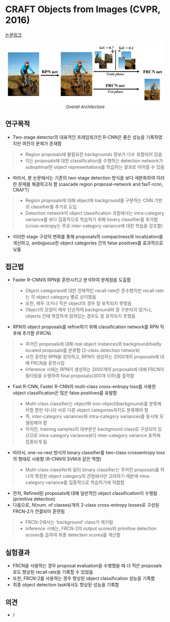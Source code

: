 # CRAFT Objects from Images (CVPR, 2016)

[논문링크](https://www.cv-foundation.org/openaccess/content_cvpr_2016/html/Yang_CRAFT_Objects_From_CVPR_2016_paper.html)

<p align="center">
    <img width="500" alt='fig1' src="../img/yang2016craft.png?raw=true"></br>
    <em><font size=2>Overall Architecture</font></em>
</p>

## 연구목적
- Two-stage detector의 대표적인 프레임워크인 R-CNN은 좋은 성능을 기록하였지만 여전히 문제가 존재함
> - Region proposals에 불필요한 backgrounds 정보가 다수 포함되어 있음
> - 이는 proposals에 대한 classification을 수행하는 detection network가 suboptimal한 object representations를 학습하는 결과로 이어질 수 있음
- 따라서, 본 논문에서는 기존의 two-stage detection 방식을 보다 세분화하여 이러한 문제를 해결하고자 함 (cascade region proposal-network and fasT-rcnn, CRAFT)
> - Region proposals에 대해 object와 background를 구분하는 CNN 기반의 classifier를 추가로 도입
> - Detection network의 object classification 과정에서는 intra-category variance를 보다 집중적으로 학습하기 위해 binary classifier를 추가함 (cross-entropy는 주로 inter-category variance에 대한 학습을 강조함)
- 이러한 stage 구성의 변화를 통해 proposals의 compactness와 localization을 개선하고, ambiguous한 object categories 간의 false positives를 효과적으로 낮춤

## 접근법
- Faster R-CNN의 RPN을 훈련시키고 분석하여 문제점을 도출함
> - Object categories에 대한 전체적인 recall rate은 준수했지만 recall rate는 각 object category 별로 상이했음
> - 또한, 매우 크거나 작은 object의 경우 잘 포착되지 못했음
> - Object의 모양이 매우 단순하여 background와 잘 구분되지 않거나, objects 간에 복잡하게 얽혀있는 경우도 잘 포착되지 못했음
- RPN의 object proposals를 refine하기 위해 classification network를 RPN 직후에 추가함 (FRCN)
> - 주어진 proposals에 대해 real object instances와 background/badly located proposals를 분류함 (2-class detection network)
> - 사전 훈련된 RPN을 정의하고, RPN이 생성하는 2000개의 proposals에 대해 FRCN을 훈련시킴
> - Inference 시에는 RPN이 생성하는 2000개의 proposals에 대해 FRCN이 필터링을 수행하여 final proposals(300개 이하)를 출력함
- Fast R-CNN, Faster R-CNN의 multi-class cross-entropy loss를 사용한 object classification은 많은 false positives를 유발함
> - Multi-class classifier는 object와 non-object(background)를 분류해야할 뿐만 아니라 서로 다른 object categories까지도 분류해야 함
> - 즉, inter-category variances와 intra-category variances를 동시에 모델링해야 함
> - 하지만, training samples의 대부분은 background class로 구성되어 있으므로 intra-category variance보다 inter-category variance 포착에 집중되게 됨
- 따라서, one-vs-rest 방식의 binary classifier를 two-class crossentropy loss의 형태로 사용함 (R-CNN의 SVM과 같은 역할)
> - Multi-class classifer와 달리 binary classifier는 주어진 proposals를 하나의 특정한 object category의 관점에서만 고려하기 때문에 intra-category variance를 집중적으로 학습하기에 적합함
- 먼저, Refined된 proposals에 대해 일반적인 object classification이 수행됨 (primitive detection)
- 다음으로, $N$(num. of classes)개의 2-class cross-entropy losses로 구성된 FRCN-2가 연결되어 훈련됨
> - FRCN-2에서는 'background' class가 제거됨
> - Inference 시에는, FRCN-2의 output scores와 primitive detection scores를 곱하여 최종 detection scores를 계산함

## 실험결과
- FRCN을 사용하는 경우 proposal evaluation을 수행했을 때 더 적은 proposals로도 향상된 recall rate을 기록할 수 있었음
- 또한, FRCN-2를 사용하는 경우 향상된 object classification 성능을 기록함
- 최종 object detection task에서도 향상된 성능을 기록함

## 의견
- / 
